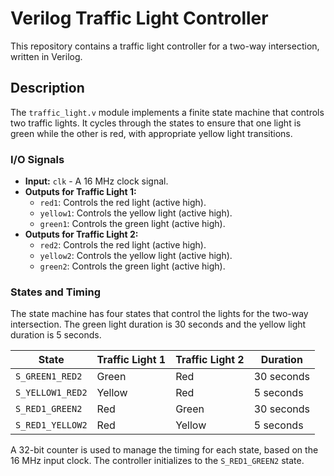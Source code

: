 # Verilog Traffic Light Controller

This repository contains a traffic light controller for a two-way intersection, written in Verilog.

## Description

The `traffic_light.v` module implements a finite state machine that controls two traffic lights. It cycles through the states to ensure that one light is green while the other is red, with appropriate yellow light transitions.

### I/O Signals

*   **Input:** `clk` - A 16 MHz clock signal.
*   **Outputs for Traffic Light 1:**
    *   `red1`: Controls the red light (active high).
    *   `yellow1`: Controls the yellow light (active high).
    *   `green1`: Controls the green light (active high).
*   **Outputs for Traffic Light 2:**
    *   `red2`: Controls the red light (active high).
    *   `yellow2`: Controls the yellow light (active high).
    *   `green2`: Controls the green light (active high).

### States and Timing

The state machine has four states that control the lights for the two-way intersection. The green light duration is 30 seconds and the yellow light duration is 5 seconds.

| State            | Traffic Light 1 | Traffic Light 2 | Duration   |
|------------------|-----------------|-----------------|------------|
| `S_GREEN1_RED2`  | Green           | Red             | 30 seconds |
| `S_YELLOW1_RED2` | Yellow          | Red             | 5 seconds  |
| `S_RED1_GREEN2`  | Red             | Green           | 30 seconds |
| `S_RED1_YELLOW2` | Red             | Yellow          | 5 seconds  |

A 32-bit counter is used to manage the timing for each state, based on the 16 MHz input clock. The controller initializes to the `S_RED1_GREEN2` state.